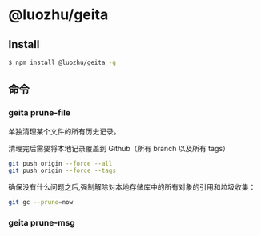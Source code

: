 # @luozhu/geita

## Install

```sh
$ npm install @luozhu/geita -g
```

## 命令

### geita prune-file <file>

单独清理某个文件的所有历史记录。

清理完后需要将本地记录覆盖到 Github（所有 branch 以及所有 tags）

```sh
git push origin --force --all
git push origin --force --tags
```

确保没有什么问题之后,强制解除对本地存储库中的所有对象的引用和垃圾收集：

```sh
git gc --prune=now
```

### geita prune-msg <msg>
